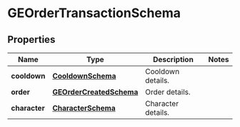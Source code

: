 
# GEOrderTransactionSchema

## Properties
Name | Type | Description | Notes
------------ | ------------- | ------------- | -------------
**cooldown** | [**CooldownSchema**](CooldownSchema.md) | Cooldown details. | 
**order** | [**GEOrderCreatedSchema**](GEOrderCreatedSchema.md) | Order details. | 
**character** | [**CharacterSchema**](CharacterSchema.md) | Character details. | 



